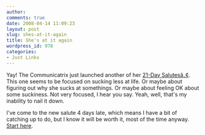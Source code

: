 ```yaml
---
author:
comments: true
date: 2008-04-14 11:09:23
layout: post
slug: shes-at-it-again
title: She's at it again
wordpress_id: 978
categories:
- Just Links
---
```


Yay! The Communicatrix just launched another of her [21-Day Salutesâ„¢](http://www.communicatrix.com/tag/21-day-salutes%e2%84%a2). This one seems to be focused on sucking less at life. Or maybe about figuring out why she sucks at somethings. Or maybe about feeling OK about some suckiness. Not very focused, I hear you say. Yeah, well, that's my inability to nail it down.

I've come to the new salute 4 days late, which means I have a bit of catching up to do, but I know it will be worth it, most of the time anyway. [Start here](http://www.communicatrix.com/2008/04/stop-sucking-day01.html).

